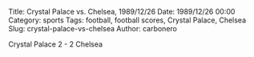 Title: Crystal Palace vs. Chelsea, 1989/12/26
Date: 1989/12/26 00:00
Category: sports
Tags: football, football scores, Crystal Palace, Chelsea
Slug: crystal-palace-vs-chelsea
Author: carbonero


Crystal Palace 2 - 2 Chelsea
